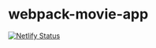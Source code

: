 # webpack-movie-app

[![Netlify Status](https://api.netlify.com/api/v1/badges/46f6dafe-e1dd-474a-85ab-575d9859a8c7/deploy-status)](https://app.netlify.com/sites/movie-app-bandabahariputra/deploys)
